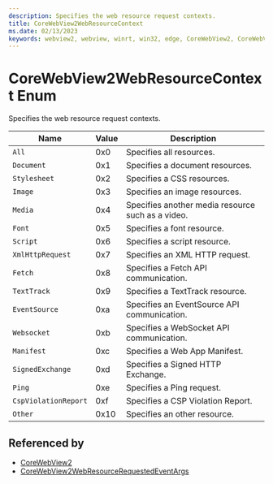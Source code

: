 ```yaml
---
description: Specifies the web resource request contexts.
title: CoreWebView2WebResourceContext
ms.date: 02/13/2023
keywords: webview2, webview, winrt, win32, edge, CoreWebView2, CoreWebView2Controller, browser control, edge html, CoreWebView2WebResourceContext
---
```


# CoreWebView2WebResourceContext Enum

Specifies the web resource request contexts.

| Name |  Value | Description |
|--|--|--|
|`All` | 0x0  |  Specifies all resources.|
|`Document` | 0x1  |  Specifies a document resources.|
|`Stylesheet` | 0x2  |  Specifies a CSS resources.|
|`Image` | 0x3  |  Specifies an image resources.|
|`Media` | 0x4  |  Specifies another media resource such as a video.|
|`Font` | 0x5  |  Specifies a font resource.|
|`Script` | 0x6  |  Specifies a script resource.|
|`XmlHttpRequest` | 0x7  |  Specifies an XML HTTP request.|
|`Fetch` | 0x8  |  Specifies a Fetch API communication.|
|`TextTrack` | 0x9  |  Specifies a TextTrack resource.|
|`EventSource` | 0xa  |  Specifies an EventSource API communication.|
|`Websocket` | 0xb  |  Specifies a WebSocket API communication.|
|`Manifest` | 0xc  |  Specifies a Web App Manifest.|
|`SignedExchange` | 0xd  |  Specifies a Signed HTTP Exchange.|
|`Ping` | 0xe  |  Specifies a Ping request.|
|`CspViolationReport` | 0xf  |  Specifies a CSP Violation Report.|
|`Other` | 0x10  |  Specifies an other resource.|


## Referenced by

- [CoreWebView2](corewebview2.md)
- [CoreWebView2WebResourceRequestedEventArgs](corewebview2webresourcerequestedeventargs.md)
